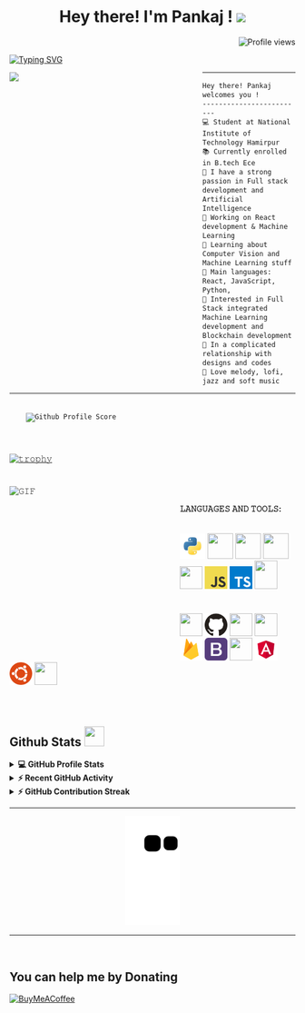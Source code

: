 <h1 align="center">
Hey there! I'm Pankaj !
  <img src="https://media.giphy.com/media/hvRJCLFzcasrR4ia7z/giphy.gif" width="30"></h1>
 <!--<img src="https://komarev.com/ghpvc/?username=Hey-there-its-Pankaj&label=Profile%20Views&color=0e75b6&style=flat" align='right' alt="Pankaj" />-->
 <img src="https://gpvc.arturio.dev/I-am-Pankaj" alt="Profile views" align='right'/> <a href="https://github.com/I-am-vishalmaurya/I-am-vishalmaurya/"> </a> 
<br/>

[![Typing SVG](https://readme-typing-svg.herokuapp.com?duration=5018&color=BE0CF7&center=true&vCenter=true&width=1000&height=100&lines=Hey%2C+there!!;It's+Pankaj.;Electronics+%26+Communication+Engineering+student+at+NIT+Hamirpur)](https://git.io/typing-svg)

<img align="left" src="https://user-images.githubusercontent.com/91022462/178403419-ed387a43-2110-4491-a445-906729069bfc.png" width="340" />
<hr>

```
Hey there! Pankaj welcomes you !
-------------------------
💻 Student at National Institute of Technology Hamirpur
📚 Currently enrolled in B.tech Ece
📝 I have a strong passion in Full stack development and Artificial Intelligence
🔭 Working on React development & Machine Learning
🌱 Learning about Computer Vision and Machine Learning stuff
🌟 Main languages: React, JavaScript, Python, 
🚩 Interested in Full Stack integrated Machine Learning development and Blockchain development
💖 In a complicated relationship with designs and codes
🎵 Love melody, lofi, jazz and soft music
```
<hr>

  <code>
    <img src="https://img.shields.io/badge/dynamic/json?label=Gitwar%20Profile%20Score&style=for-the-badge&color=ee6f57&logo=github&logoColor=white&query=score&url=http%3A%2F%2Fgitwar-spiderxp3.herokuapp.com%2Fapi%2FPankaj" alt="𝙶𝚒𝚝𝚑𝚞𝚋 𝙿𝚛𝚘𝚏𝚒𝚕𝚎 𝚂𝚌𝚘𝚛𝚎">
  </code>
</p>

#

[![𝚝𝚛𝚘𝚙𝚑𝚢](https://github-profile-trophy.vercel.app/?username=spiderxp3&column=8&margin-w=15&margin-h=15&no-bg=true&no-frame=true&theme=juicyfresh)](https://github.com/spiderxp3)

<p align="center">


#

<a target="_blank"><img align="left" height="300" width="300" alt="𝙶𝙸𝙵" src="https://github.com/JayantGoel001/JayantGoel001/blob/master/GIF/github.gif"></a>
<br/>

**𝙻𝙰𝙽𝙶𝚄𝙰𝙶𝙴𝚂 𝙰𝙽𝙳 𝚃𝙾𝙾𝙻𝚂:**  
<br/>
<br/>
<code><img height="45" width="45" src="https://raw.githubusercontent.com/github/explore/80688e429a7d4ef2fca1e82350fe8e3517d3494d/topics/python/python.png"></code>
<code><img height="45" width="45" src="https://www.naveedashfaq.me/img/c++.png"></code>
<code><img height="45" width="45" src="https://cdn.iconscout.com/icon/free/png-512/c-programming-569564.png"></code>
<code><img height="45" width="45" src="https://www.vnurture.in/wp-content/uploads/2019/09/html5-icon-13.png"></code>
<code><img height="40" width="40" src="https://cdn.iconscout.com/icon/free/png-256/css-131-722685.png"></code>
<code><img height="40" width="40" src="https://raw.githubusercontent.com/github/explore/80688e429a7d4ef2fca1e82350fe8e3517d3494d/topics/javascript/javascript.png"></code>
<code><img height="40" width="40" src="https://raw.githubusercontent.com/github/explore/80688e429a7d4ef2fca1e82350fe8e3517d3494d/topics/typescript/typescript.png"></code>
<code><img height="50" width="40" src="https://user-images.githubusercontent.com/91022462/178396019-e1c75556-1e81-4f9e-a7d1-025244b6c5c3.png"></code>
#


<code><img height="40" width="40" src="https://upload.wikimedia.org/wikipedia/commons/thumb/3/3f/Git_icon.svg/1024px-Git_icon.svg.png"></code>
<code><img height="40" width="40" src="https://raw.githubusercontent.com/github/explore/80688e429a7d4ef2fca1e82350fe8e3517d3494d/topics/github-api/github-api.png"></code>
<code><img height="40" width="40" src="https://user-images.githubusercontent.com/91022462/178397301-1ec70b00-90d1-4471-b838-45f345f1c92c.png"></code>
<code><img height="40" width="40" src="https://user-images.githubusercontent.com/91022462/178399782-a66275df-2b01-4fc0-a7e6-c01695717580.png"></code>	
<code><img height="40" width="40" src="https://raw.githubusercontent.com/github/explore/80688e429a7d4ef2fca1e82350fe8e3517d3494d/topics/firebase/firebase.png"></code>
<code><img height="40" width="40" src="https://raw.githubusercontent.com/github/explore/80688e429a7d4ef2fca1e82350fe8e3517d3494d/topics/bootstrap/bootstrap.png"></code>
<code><img height="40" width="40" src="https://user-images.githubusercontent.com/91022462/178397458-97d80312-4caf-4349-94bb-9177b0775912.png"></code>
<code><img height="40" width="40" src="https://raw.githubusercontent.com/github/explore/80688e429a7d4ef2fca1e82350fe8e3517d3494d/topics/angular/angular.png"></code>
<code><img height="40" width="40" src="https://raw.githubusercontent.com/github/explore/80688e429a7d4ef2fca1e82350fe8e3517d3494d/topics/ubuntu/ubuntu.png"></code>
<code><img height="40" width="40" src="https://cdn.iconscout.com/icon/free/png-512/mongodb-3-1175138.png"></code>

<br/>
	
#	
## Github Stats <img src = "https://i.pinimg.com/originals/65/c4/f4/65c4f452571be1261e9c623f7da488ac.gif" width = 35px height = 35px>


<details> 
  <summary><b>💻 GitHub Profile Stats</b></summary>
  <br/>
  <p align="center">
    <a href="https://github.com/anuraghazra/github-readme-stats"><img alt="Pankaj's Github Stats" src="https://github-readme-stats.vercel.app/api?username=spiderxp3&show_icons=true&count_private=true&theme=dark" height="192px"/></a>
<br/>
  &nbsp;
	  <img src="https://github-readme-stats.vercel.app/api/top-langs?username=spiderxp3&show_icons=true&locale=en&layout=compact&theme=dark" alt="nneji123" height="192px"/>
  <br/>
	  
  </p>
</details>


<details>
  <summary><b>⚡ Recent GitHub Activity</b></summary>
  <br/>
   <a href="https://github.com/spiderxp3"><img alt="Pankaj's Activity Graph" src="https://activity-graph.herokuapp.com/graph?username=spiderxp3&theme=react-dark&hide_border=true&area=true" /></a>
  <br/>

</details>

<details>
  <summary><b>⚡ GitHub Contribution Streak</b></summary>
  <br/>
  <a>
    <img height="150" width="175" src="https://github.com/spiderxp3/spiderxp3/blob/master/PNG/left.png">
    <img align="center" src="https://github-readme-streak-stats.herokuapp.com/?user=spiderxp3&theme=dark&hide_border=true"/>
    <img height="150" width="175" src="https://github.com/spiderxp3/spiderxp3/blob/master/PNG/right.png">
  </a>
</p>
  <br/>

</details>

----

<p align="center">
  <img  src="https://github.com/spiderxp3/spiderxp3/blob/output/github-contribution-grid-snake.svg"
    alt="example" />
</p>

------
<br/>

## You can help me by Donating

[![BuyMeACoffee](https://img.shields.io/badge/Buy%20Me%20a%20Coffee-ffdd00?style=for-the-badge&logo=buy-me-a-coffee&logoColor=black)](https://ko-fi.com/N4N1DM2X4)
